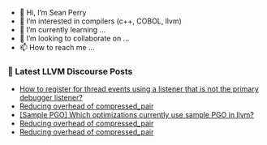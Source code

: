 - 👋 Hi, I’m Sean Perry
- 👀 I’m interested in compilers (c++, COBOL, llvm)
- 🌱 I’m currently learning ...
- 💞️ I’m looking to collaborate on ...
- 📫 How to reach me ...

<!---
s66perry/s66perry is a ✨ special ✨ repository because its `README.md` (this file) appears on your GitHub profile.
You can click the Preview link to take a look at your changes.
--->
### 📕 Latest LLVM Discourse Posts

<!-- DISCOURSE-LLVM:START -->
- [How to register for thread events using a listener that is not the primary debugger listener?](https://discourse.llvm.org/t/how-to-register-for-thread-events-using-a-listener-that-is-not-the-primary-debugger-listener/71665#post_1)
- [Reducing overhead of compressed_pair](https://discourse.llvm.org/t/reducing-overhead-of-compressed-pair/71660#post_9)
- [[Sample PGO] Which optimizations currently use sample PGO in llvm?](https://discourse.llvm.org/t/sample-pgo-which-optimizations-currently-use-sample-pgo-in-llvm/71644#post_3)
- [Reducing overhead of compressed_pair](https://discourse.llvm.org/t/reducing-overhead-of-compressed-pair/71660#post_8)
- [Reducing overhead of compressed_pair](https://discourse.llvm.org/t/reducing-overhead-of-compressed-pair/71660#post_7)
<!-- DISCOURSE-LLVM:END -->
